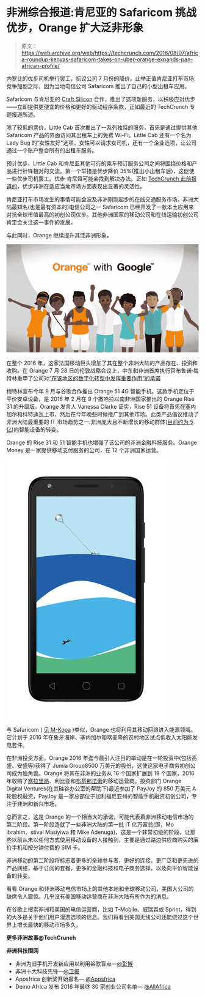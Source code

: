 # 非洲综合报道:肯尼亚的 Safaricom 挑战优步，Orange 扩大泛非形象

> 原文：<https://web.archive.org/web/https://techcrunch.com/2016/08/07/africa-roundup-kenyas-safaricom-takes-on-uber-orange-expands-pan-african-profile/>

内罗比的优步司机举行罢工，抗议公司 7 月份的降价。此举正值肯尼亚打车市场竞争加剧之际，因为当地电信公司 Safaricom 推出了自己的小型出租车应用。

Safaricom 与肯尼亚的 [Craft Silicon](https://web.archive.org/web/20230315095317/https://www.crunchbase.com/organization/craft-silicon#/entity) 合作，推出了这项新服务，以积极应对优步——立即提供更便宜的价格和更好的驱动程序条款，正如最近的 TechCrunch 专题报道所述。

除了较低的票价，Little Cab 首次推出了一系列独特的服务，首先是通过提供其他 Safaricom 产品的界面访问其出租车上的免费 Wi-Fi。Little Cab 还有一个名为 Lady Bug 的“女性友好”选项，女性可以请求女司机，还有一个企业选项，让公司通过一个账户整合所有的出租车服务。

预计优步、Little Cab 和肯尼亚其他可行的乘车预订服务公司之间将围绕价格和产品进行针锋相对的交流。第一个举措是优步降价 35%(推出小出租车后)，这促使一些优步司机罢工。优步·肯尼娅可能会找到解决办法。正如 [TechCrunch 此前报道的](https://web.archive.org/web/20230315095317/https://techcrunch.com/2016/06/02/as-it-expands-in-africa-uber-adapts-to-local-markets-and-adopts-cash-payments/)，优步非洲在适应当地市场方面表现出显著的灵活性。

肯尼亚打车市场发生的事情可能会波及非洲刚刚起步的在线交通服务市场。非洲大陆最知名(也是最有资本的)电信公司之一 Safaricom 已经开发了一款本土应用来对抗全球市值最高的初创公司优步。其他非洲国家的移动公司和在线运输初创公司肯定会关注这一事件的发展。

与此同时，Orange 继续提升其泛非洲形象。

![ORANGE.GOOGLE (2)](img/f693a534037faa80f6148b0d6fbe7b21.png)

在整个 2016 年，这家法国移动巨头增加了其在整个非洲大陆的产品存在、投资和收购。在 Orange 7 月 28 日的伦敦战略会议上，中东和非洲首席执行官布鲁诺·梅特林重申了公司对[“在该地区的数字化转型中发挥重要作用”的承诺](https://web.archive.org/web/20230315095317/http://www.balancingact-africa.com/news/en/issue-no-837/telecoms/orange-drives-digita/en)

梅特林宣布今年 9 月与谷歌合作推出 Orange 51 4G 智能手机。这款手机定位于平价安卓设备，是 2016 年 2 月在 9 个撒哈拉以南非洲国家推出的 Orange Rise 31 的升级版。Orange 发言人 Vanessa Clarke 证实，Rise 51 设备将首先在塞内加尔和科特迪瓦上市，然后在今年晚些时候推广到其他市场。此类产品倡议推动了非洲大陆最重要的 IT 市场趋势之一:非洲庞大且不断增长的移动群体([目前约为 5 亿](https://web.archive.org/web/20230315095317/http://www.gsma.com/mobileeconomy/africa/))向智能设备的转变。

Orange 的 Rise 31 和 51 智能手机也增强了该公司的非洲金融科技服务。Orange Money 是一家提供移动支付服务的公司，在 12 个非洲国家运营。

![Orange Rise 51](img/43dd1899f28e99841ecc32b0e60dbdfb.png)

与 Safaricom ( [见 M-Kopa](https://web.archive.org/web/20230315095317/https://techcrunch.com/2016/04/28/solar-startup-m-kopa-leapfrogs-africas-electricity-grid/) )类似，Orange 也将利用其移动网络进入能源领域。它计划于 2016 年在象牙海岸、塞内加尔和喀麦隆的农村地区试点低收入太阳能发电套件。

在非洲投资方面，Orange 2016 年迄今最引人注目的举动是在一轮投资中(包括高盛、安盛等)获得了 Jumia Group8500 万美元的股份，这使这家电子商务初创公司成为独角兽。Orange 将其在非洲的业务从 16 个国家扩展到 19 个国家，2016 年收购了[塞拉里昂](https://web.archive.org/web/20230315095317/http://www.orange.com/en/Press-and-medias/press-releases-2016/Orange-completes-acquisition-of-mobile-operator-Airtel-in-Sierra-Leone)、利比亚和[布基那法索](https://web.archive.org/web/20230315095317/http://www.orange.com/en/Press-and-medias/press-releases-2016/Orange-completes-acquisition-of-mobile-operator-Airtel-in-Burkina-Faso)的移动运营商。投资部门 Orange Digital Ventures(在其硅谷办公室的帮助下)最近参加了 PayJoy 的 850 万美元 A 轮股权融资，PayJoy 是一家总部位于加利福尼亚州的智能手机融资初创公司，专注于非洲和新兴市场。

总而言之，这是 Orange 的一个相当大的承诺，可能代表着非洲移动电信市场的第二阶段。第一阶段造就了一些非洲大陆的第一批 IT 亿万富翁(即，Mo Ibrahim、stival Masiyiwa 和 Mike Adenuga)，这是一个非常初级的阶段，让那些以前从未以任何方式使用移动设备的人接触到，主要是通过路边供应商购买的廉价手机和按分钟付费的 SIM 卡。

非洲移动的第二阶段将标志着更多的全球参与者，更好的连接，更广泛和更先进的产品网络，基于订阅的套餐，更多的金融科技和电子商务选择，以及向平价智能设备的转变。

看看 Orange 和非洲移动电信市场上的其他本地和全球移动公司，美国大公司的缺席令人震惊。几乎没有美国移动运营商在非洲大陆有所作为的消息。

在谷歌上搜索非洲和美国的电信运营商，比如 T-Mobile、威瑞森或 Sprint，得到的大多是关于他们用户漫游选项的信息。我们将看到美国无线公司还能绕过这个世界上增长最快的移动市场多久。

**更多非洲故事@TechCrunch**

**非洲科技围网**

*   非洲为旧手机开发新应用以利用谷歌盲点—[@彭博](https://web.archive.org/web/20230315095317/http://www.bloomberg.com/news/articles/2016-07-27/africa-s-making-new-apps-for-old-phones-to-tap-google-blind-spot)
*   非洲十大科技先锋—[@卫报](https://web.archive.org/web/20230315095317/https://www.theguardian.com/business/2016/jul/25/africas-tech-pioneers-we-have-become-an-internet-consuming-culture)
*   Appsfrica 创新奖开始报名— [@Appsfrica](https://web.archive.org/web/20230315095317/https://www.appsafrica.com/entries-open-appsafrica-innovation-awards-2016/)
*   Demo Africa 发布 2016 年最终 30 家创业公司名单— [@AllAfrica](https://web.archive.org/web/20230315095317/http://allafrica.com/stories/201607181463.html)